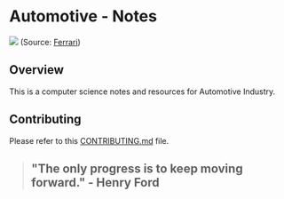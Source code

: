 # Automotive - Notes

![](https://cdn.ferrari.com/cms/network/media/img/resize/65c4f2f0604f1d0021785673-microsoftteams-image.720x480?width=768&height=0)
(Source: [Ferrari](https://www.ferrari.com/en-EN/magazine/articles/enzos-final-masterpiece-the-f40))

## Overview 

This is a computer science notes and resources for Automotive Industry.

## Contributing 

Please refer to this [CONTRIBUTING.md](../CONTRIBUTING.md) file.

> ## "The only progress is to keep moving forward." - Henry Ford

